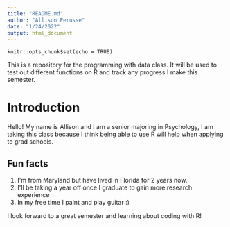 ```yaml
---
title: "README.md"
author: "Allison Perusse"
date: "1/24/2022"
output: html_document
---
```



```{r setup, include=FALSE}
knitr::opts_chunk$set(echo = TRUE)
```
This is a repository for the programming with data class. It will be used to test out different functions on R and track any progress I make this semester.

# **Introduction**

 Hello! My name is Allison and I am a senior majoring in Psychology, I am taking this class because I think being able to use R will help when applying to grad schools.

## **Fun facts**

1. I'm from Maryland but have lived in Florida for 2 years now.
1. I'll be taking a year off once I graduate to gain more research experience
1. In my free time I paint and play guitar :)


 I look forward to a great semester and learning about coding with R!
